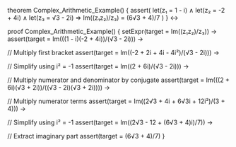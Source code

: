 theorem Complex_Arithmetic_Example() {
  assert(
    let(z₁ = 1 - i) ∧
    let(z₂ = -2 + 4i) ∧
    let(z₃ = √3 - 2i) ⇒
    Im((z₁z₂)/z₃) = (6√3 + 4)/7
  )
} ↔

proof Complex_Arithmetic_Example() {
  setExpr(target = Im((z₁z₂)/z₃)) →
  assert(target = Im(((1 - i)(-2 + 4i))/(√3 - 2i))) →
  
  // Multiply first bracket
  assert(target = Im((-2 + 2i + 4i - 4i²)/(√3 - 2i))) →
  
  // Simplify using i² = -1
  assert(target = Im((2 + 6i)/(√3 - 2i))) →
  
  // Multiply numerator and denominator by conjugate
  assert(target = Im(((2 + 6i)(√3 + 2i))/((√3 - 2i)(√3 + 2i)))) →
  
  // Multiply numerator terms
  assert(target = Im((2√3 + 4i + 6√3i + 12i²)/(3 + 4))) →
  
  // Simplify using i² = -1
  assert(target = Im((2√3 - 12 + (6√3 + 4)i)/7)) →
  
  // Extract imaginary part
  assert(target = (6√3 + 4)/7)
}